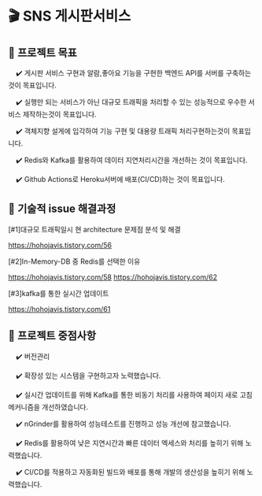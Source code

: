 # :clapper: SNS 게시판서비스

## :pushpin: 프로젝트 목표 

&nbsp;&nbsp;&nbsp;&nbsp;:heavy_check_mark: 게시판 서비스 구현과 알람,좋아요 기능을 구현한 백엔드 API를 서버를 구축하는것이 목표입니다.

&nbsp;&nbsp;&nbsp;&nbsp;:heavy_check_mark: 실행만 되는 서비스가 아닌 대규모 트래픽을 처리할 수 있는 성능적으로 우수한 서비스 제작하는것이 목표입니다.

&nbsp;&nbsp;&nbsp;&nbsp;:heavy_check_mark: 객체지향 설게에 입각하여 기능 구현 및 대용량 트래픽 처리구현하는것이 목표입니다.

&nbsp;&nbsp;&nbsp;&nbsp;:heavy_check_mark: Redis와 Kafka를 활용하여 데이터 지연처리시간을 개선하는 것이 목표입니다.

&nbsp;&nbsp;&nbsp;&nbsp;:heavy_check_mark: Github Actions로 Heroku서버에 배포(CI/CD)하는 것이 목표입니다. 


## :pushpin: 기술적 issue 해결과정 
[#1]대규모 트래픽일시 현 architecture 문제점 분석 및 해결

https://hohojavis.tistory.com/56


[#2]In-Memory-DB 중 Redis를 선택한 이유

https://hohojavis.tistory.com/58
https://hohojavis.tistory.com/62

[#3]kafka를 통한 실시간 업데이트 

https://hohojavis.tistory.com/61

## :pushpin: 프로젝트 중점사항
&nbsp;&nbsp;&nbsp;&nbsp;:heavy_check_mark: 버전관리

&nbsp;&nbsp;&nbsp;&nbsp;:heavy_check_mark: 확장성 있는 시스템을 구현하고자 노력했습니다.

&nbsp;&nbsp;&nbsp;&nbsp;:heavy_check_mark: 실시간 업데이트를 위해 Kafka를 통한 비동기 처리를 사용하여 페이지 새로 고침 메커니즘을 개선하였습니다.

&nbsp;&nbsp;&nbsp;&nbsp;:heavy_check_mark: nGrinder를 활용하여 성능테스트를 진행하고 성능 개선에 참고했습니다. 

&nbsp;&nbsp;&nbsp;&nbsp;:heavy_check_mark: Redis를 활용하여 낮은 지연시간과 빠른 데이터 엑세스와 처리를 높히기 위해 노력했습니다.  

&nbsp;&nbsp;&nbsp;&nbsp;:heavy_check_mark: CI/CD를 적용하고 자동화된 빌드와 배포를 통해 개발의 생산성을 높히기 위해 노력했습니다. 

